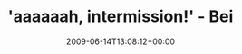---
retweeted: false
source: <a href="http://twitter.com" rel="nofollow">Twitter Web Client</a>
entities:
  hashtags: []
  symbols: []
  user_mentions: []
  urls: []
display_text_range:
- '0'
- '108'
favorite_count: '0'
id_str: '2164826352'
truncated: false
retweet_count: '0'
id: '2164826352'
created_at: Sun Jun 14 13:08:12 +0000 2009
favorited: false
full_text: "'aaaaaah, intermission!' - Bei dem Wetter muss man einfach alte Offspring-Platten
  hören. http://bit.ly/Imizp"
lang: de
tags:
- pesos:twitter
date: '2009-06-14T13:08:12+00:00'
src: https://twitter.com/bascht/status/2164826352
original_url: https://twitter.com/bascht/status/2164826352
type: twitter_tweet
text: "'aaaaaah, intermission!' - Bei dem Wetter muss man einfach alte Offspring-Platten
  hören. http://bit.ly/Imizp"
title: "'aaaaaah, intermission!' - Bei "

---